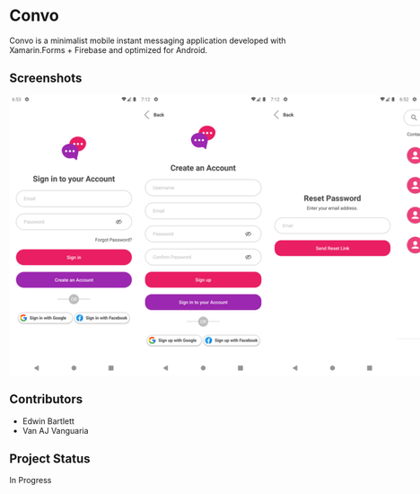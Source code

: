 # Convo
Convo is a minimalist mobile instant messaging application developed with Xamarin.Forms + Firebase and optimized for Android.

## Screenshots
<div style="display:flex">
  <img src="https://github.com/teddzyb/ChatApp/blob/master/Screenshots/SignIn.png?raw=true" style="height:500px"></img>
  <img src="https://github.com/teddzyb/ChatApp/blob/master/Screenshots/SignUp.png?raw=true" style="height:500px"></img>
  <img src="https://github.com/teddzyb/ChatApp/blob/master/Screenshots/ForgotPass.png?raw=true" style="height:500px"></img>
  <img src="https://github.com/teddzyb/ChatApp/blob/master/Screenshots/Contacts.png?raw=true" style="height:500px"></img>
  <img src="https://github.com/teddzyb/ChatApp/blob/master/Screenshots/Search.png?raw=true" style="height:500px"></img>
  <img src="https://github.com/teddzyb/ChatApp/blob/master/Screenshots/AddContact.png?raw=true" style="height:500px"></img>
  <img src="https://github.com/teddzyb/ChatApp/blob/master/Screenshots/Chat.png?raw=true" style="height:500px"></img>
  <img src="https://github.com/teddzyb/ChatApp/blob/master/Screenshots/Profile.png?raw=true" style="height:500px"></img>
</div>

## Contributors
 - Edwin Bartlett
 - Van AJ Vanguaria

## Project Status
In Progress
